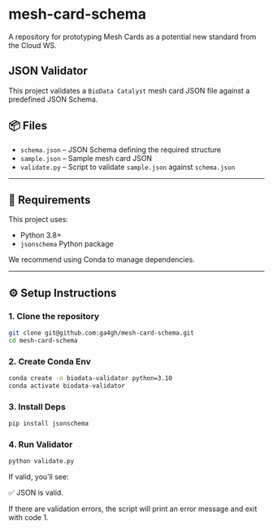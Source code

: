 # mesh-card-schema
A repository for prototyping Mesh Cards as a potential new standard from the Cloud WS.

## JSON Validator

This project validates a `BioData Catalyst` mesh card JSON file against a predefined JSON Schema.

## 📦 Files

- `schema.json` – JSON Schema defining the required structure
- `sample.json` – Sample mesh card JSON
- `validate.py` – Script to validate `sample.json` against `schema.json`

---

## 🧪 Requirements

This project uses:

- Python 3.8+
- `jsonschema` Python package

We recommend using Conda to manage dependencies.

---

## ⚙️ Setup Instructions

### 1. Clone the repository

```bash
git clone git@github.com:ga4gh/mesh-card-schema.git
cd mesh-card-schema
```

### 2. Create Conda Env

```bash
conda create -n biodata-validator python=3.10
conda activate biodata-validator
```

### 3. Install Deps

```bash
pip install jsonschema
```

### 4. Run Validator

```bash
python validate.py
```
If valid, you’ll see:

  ✅ JSON is valid.

If there are validation errors, the script will print an error message and exit with code 1.
